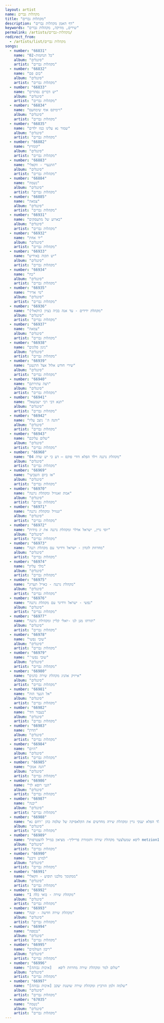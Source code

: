 ```yaml
---
layout: artist
name: מקהלות גברים
title: "מקהלות גברים"
description: "דף האמן מקהלות גברים"
keywords: "שירים, מוזיקה, מקהלות גברים"
permalink: /artists/מקהלות-גברים/
redirect_from:
  - /artists/list/מקהלות גברים
songs:
  - number: "66831"
    name: "02-כל הנחמות"
    album: "סינגלים"
    artist: "מקהלות גברים"
  - number: "66832"
    name: "בום פם"
    album: "סינגלים"
    artist: "מקהלות גברים"
  - number: "66833"
    name: "יש דברים נסתרים"
    album: "סינגלים"
    artist: "מקהלות גברים"
  - number: "66834"
    name: "רימיקס אוף שימחעס"
    album: "סינגלים"
    artist: "מקהלות גברים"
  - number: "66835"
    name: "שמור נא עלינו כמו ילדים"
    album: "סינגלים"
    artist: "מקהלות גברים"
  - number: "66882"
    name: "קומזיץ"
    album: "סינגלים"
    artist: "מקהלות גברים"
  - number: "66883"
    name: "התנערי - ווקאלי"
    album: "סינגלים"
    artist: "מקהלות גברים"
  - number: "66884"
    name: "נשמה"
    album: "סינגלים"
    artist: "מקהלות גברים"
  - number: "66885"
    name: "צמאה"
    album: "סינגלים"
    artist: "מקהלות גברים"
  - number: "66931"
    name: "בארוע של מתעסקים"
    album: "סינגלים"
    artist: "מקהלות גברים"
  - number: "66932"
    name: "יד אחת"
    album: "סינגלים"
    artist: "מקהלות גברים"
  - number: "66933"
    name: "יש תקוה באידיש"
    album: "סינגלים"
    artist: "מקהלות גברים"
  - number: "66934"
    name: "כח"
    album: "סינגלים"
    artist: "מקהלות גברים"
  - number: "66935"
    name: "מי אדיר"
    album: "סינגלים"
    artist: "מקהלות גברים"
  - number: "66936"
    name: "מקהלת ידידים - עד אנה בכיה בציון (ווקאלי)"
    album: "סינגלים"
    artist: "מקהלות גברים"
  - number: "66937"
    name: "צמאה"
    album: "סינגלים"
    artist: "מקהלות גברים"
  - number: "66938"
    name: "ניגון סלונים"
    album: "סינגלים"
    artist: "מקהלות גברים"
  - number: "66939"
    name: "שירי חודש אלול אצל הרנטגן"
    album: "סינגלים"
    artist: "מקהלות גברים"
  - number: "66940"
    name: "רצה עתירתם"
    album: "סינגלים"
    artist: "מקהלות גברים"
  - number: "66941"
    name: "תנא דבי רבי ישמעאל"
    album: "סינגלים"
    artist: "מקהלות גברים"
  - number: "66942"
    name: "והנה ה' ניצב עליו"
    album: "סינגלים"
    artist: "מקהלות גברים"
  - number: "66943"
    name: "שלום עליכם"
    album: "סינגלים"
    artist: "מקהלות גברים"
  - number: "66968"
    name: "04 מקהלת נרננה וילד הפלא דודי פוקס – דע כי יש שדה"
    album: "סינגלים"
    artist: "מקהלות גברים"
  - number: "66969"
    name: "אז ביום השביעי"
    album: "סינגלים"
    artist: "מקהלות גברים"
  - number: "66970"
    name: "אמת זאנוויל ומקהלת נרננה"
    album: "סינגלים"
    artist: "מקהלות גברים"
  - number: "66971"
    name: "זנגוויל ומקהלת נרננה"
    album: "סינגלים"
    artist: "מקהלות גברים"
  - number: "66972"
    name: "יוסי גרין, ישראל אדלר ומקהלת נרננה את יג מידות"
    album: "סינגלים"
    artist: "מקהלות גברים"
  - number: "66973"
    name: "מחרוזת לונדון - ישראל ורדיגר עם מקהלת רננה"
    album: "סינגלים"
    artist: "מקהלות גברים"
  - number: "66974"
    name: "מלך עליון"
    album: "סינגלים"
    artist: "מקהלות גברים"
  - number: "66975"
    name: "מקהלת נרננה - כאייל תערוג"
    album: "סינגלים"
    artist: "מקהלות גברים"
  - number: "66976"
    name: "נפשי - ישראל ורדיגר עם מקהלת נרננה"
    album: "סינגלים"
    artist: "מקהלות גברים"
  - number: "66977"
    name: "תורתו מגן לנו -יואלי קליין ומקהילת נרננה"
    album: "סינגלים"
    artist: "מקהלות גברים"
  - number: "66978"
    name: "שובי נפשי"
    album: "סינגלים"
    artist: "מקהלות גברים"
  - number: "66979"
    name: "'שובי נפשי"
    album: "סינגלים"
    artist: "מקהלות גברים"
  - number: "66980"
    name: "אייזיק אהניג מקהלת שירה כהנים"
    album: "סינגלים"
    artist: "מקהלות גברים"
  - number: "66981"
    name: "אל הנער הזה"
    album: "סינגלים"
    artist: "מקהלות גברים"
  - number: "66982"
    name: "בעבור דוד"
    album: "סינגלים"
    artist: "מקהלות גברים"
  - number: "66983"
    name: "הדרן"
    album: "סינגלים"
    artist: "מקהלות גברים"
  - number: "66984"
    name: "היום"
    album: "סינגלים"
    artist: "מקהלות גברים"
  - number: "66985"
    name: "הנה אנוכי"
    album: "סינגלים"
    artist: "מקהלות גברים"
  - number: "66986"
    name: "הנני רופא לך"
    album: "סינגלים"
    artist: "מקהלות גברים"
  - number: "66987"
    name: "יבנה"
    album: "סינגלים"
    artist: "מקהלות גברים"
  - number: "66988"
    name: "ילד הפלא יענקי גרין ומקהלת שירה מחדשים את הקלאסיקה של שלמה כהן 'רחם נא'"
    album: "סינגלים"
    artist: "מקהלות גברים"
  - number: "66989"
    name: "ליפא שמעלצער מקהלת שירה ותזמורת פרייליך- מציאון במייל להצטרפות metzion123@gmail.com Trim"
    album: "סינגלים"
    artist: "מקהלות גברים"
  - number: "66990"
    name: "למרנן ורבנן"
    album: "סינגלים"
    artist: "מקהלות גברים"
  - number: "66991"
    name: "ממקומך מלכנו תופיע - ווקאלי"
    album: "סינגלים"
    artist: "מקהלות גברים"
  - number: "66992"
    name: "מקהלת שירה - בואי כלה 1"
    album: "סינגלים"
    artist: "מקהלות גברים"
  - number: "66993"
    name: "מקהלת שירה חדשה - יבנה"
    album: "סינגלים"
    artist: "מקהלות גברים"
  - number: "66994"
    name: "נכספה"
    album: "סינגלים"
    artist: "מקהלות גברים"
  - number: "66995"
    name: "ריבון העולמים"
    album: "סינגלים"
    artist: "מקהלות גברים"
  - number: "66996"
    name: "שלום למר ומקהלת שירה מחרוזת ליפא   [איכות גבוהה]"
    album: "סינגלים"
    artist: "מקהלות גברים"
  - number: "66997"
    name: "שלמה זלמן הורביץ ומקהלת שירה שושנת יעקב [איכות גבוהה]"
    album: "סינגלים"
    artist: "מקהלות גברים"
  - number: "67035"
    name: "נשמה"
    album: "סינגלים"
    artist: "מקהלות גברים"
---
```


